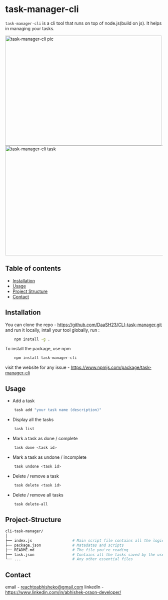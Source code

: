 # task-manager-cli

`task-manager-cli` is a cli tool that runs on top of node.js(build on js). It helps in managing your tasks.

<img src="https://github.com/user-attachments/assets/3c7e4e9c-016f-44f7-aa98-93011da67498" alt="task-manager-cli pic" width="500" height="350">
<img src="https://github.com/user-attachments/assets/136089ba-40fb-4d80-952b-69f21bbf7692" alt="task-manager-cli task" width="550" height="350">

## Table of contents

- [Installation](#installation)
- [Usage](#usage)
- [Project Structure](#project-structure)
- [Contact](#contact)


## Installation

You can clone the repo - https://github.com/DaaSH23/CLI-task-manager.git
and run it locally, intall your tool globally, run :
```bash
    npm install -g .
```

To install the package, use npm 
```bash
    npm install task-manager-cli
```

visit the website for any issue - https://www.npmjs.com/package/task-manager-cli

## Usage

- Add a task 
``` bash
    task add "your task name (description)"
```

- Display all the tasks
```bash
    task list
```

- Mark a task as done / complete
```bash
    task done <task id>
```

- Mark a task as undone / incomplete
```bash
    task undone <task id>
```

- Delete / remove a task
```bash
    task delete <task id>
```

- Delete / remove all tasks
```bash
    task delete-all
``` 

## Project-Structure

```bash
cli-task-manager/
│
├── index.js                  # Main script file contains all the logic 
├── package.json              # Matadatas and scripts
├── README.md                 # The file you're reading
├── task.json                 # Contains all the tasks saved by the user
└── ...                       # Any other essential files
```

## Contact
  email - reachtoabhisheko@gmail.com
  linkedIn - https://www.linkedin.com/in/abhishek-oraon-developer/

